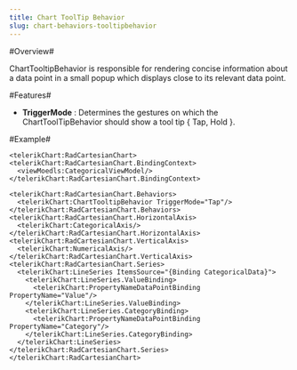 ```yaml
---
title: Chart ToolTip Behavior
slug: chart-behaviors-tooltipbehavior
---
```


#Overview#

ChartTooltipBehavior is responsible for rendering concise information about a data point in a small popup which displays close to its relevant data point.

#Features#

- **TriggerMode** : Determines the gestures on which the ChartToolTipBehavior should show a tool tip { Tap, Hold }.


#Example#

    <telerikChart:RadCartesianChart>
    <telerikChart:RadCartesianChart.BindingContext>
      <viewMoedls:CategoricalViewModel/>
    </telerikChart:RadCartesianChart.BindingContext>

    <telerikChart:RadCartesianChart.Behaviors>
      <telerikChart:ChartTooltipBehavior TriggerMode="Tap"/>
    </telerikChart:RadCartesianChart.Behaviors>
    <telerikChart:RadCartesianChart.HorizontalAxis>
      <telerikChart:CategoricalAxis/>
    </telerikChart:RadCartesianChart.HorizontalAxis>
    <telerikChart:RadCartesianChart.VerticalAxis>
      <telerikChart:NumericalAxis/>
    </telerikChart:RadCartesianChart.VerticalAxis>
    <telerikChart:RadCartesianChart.Series>
      <telerikChart:LineSeries ItemsSource="{Binding CategoricalData}">
        <telerikChart:LineSeries.ValueBinding>
          <telerikChart:PropertyNameDataPointBinding PropertyName="Value"/>
        </telerikChart:LineSeries.ValueBinding>
        <telerikChart:LineSeries.CategoryBinding>
          <telerikChart:PropertyNameDataPointBinding PropertyName="Category"/>
        </telerikChart:LineSeries.CategoryBinding>
      </telerikChart:LineSeries>
    </telerikChart:RadCartesianChart.Series>
    </telerikChart:RadCartesianChart>